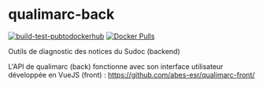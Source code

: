 # qualimarc-back

[![build-test-pubtodockerhub](https://github.com/abes-esr/qualimarc-back/actions/workflows/build-test-pubtodockerhub.yml/badge.svg)](https://github.com/abes-esr/qualimarc-back/actions/workflows/build-test-pubtodockerhub.yml) [![Docker Pulls](https://img.shields.io/docker/pulls/abesesr/qualimarc.svg)](https://hub.docker.com/r/abesesr/qualimarc/)

Outils de diagnostic des notices du Sudoc (backend)

L'API de qualimarc (back) fonctionne avec son interface utilisateur développée en VueJS (front) : https://github.com/abes-esr/qualimarc-front/
